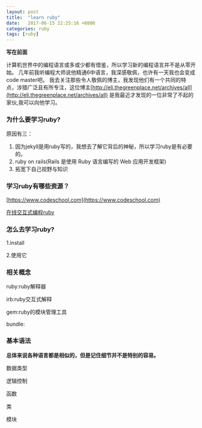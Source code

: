 ```yaml
---
layout: post
title:  "learn ruby"
date:   2017-06-15 22:25:16 +0800
categories: ruby
tags: [ruby]
---
```

**写在前面**

计算机世界中的编程语言或多或少都有借鉴，所以学习新的编程语言并不是从零开始。
几年前我听编程大师说他精通6中语言，我深感敬佩，也许有一天我也会变成code master吧。
我去关注那些令人敬佩的博主，我发现他们有一个共同的特点，涉猎广泛且有所专注，这位博主[http://eli.thegreenplace.net/archives/all](http://eli.thegreenplace.net/archives/all) 是我最近才发现的一位非常了不起的家伙,我可以向他学习。

### 为什么要学习ruby?
原因有三：
1. 因为jekyll是用ruby写的，我想去了解它背后的神秘，所以学习ruby是有必要的。
2. ruby on rails(Rails 是使用 Ruby 语言编写的 Web 应用开发框架)
3. 拓宽下自己视野与知识

### 学习ruby有哪些资源？
[https://www.codeschool.com](https://www.codeschool.com)

[在线交互式编程ruby](http://tryruby.org/levels/1/challenges/0)

### 怎么去学习ruby?

1.install

2.使用它

### 相关概念

ruby:ruby解释器

irb:ruby交互式解释

gem:ruby的模块管理工具

bundle:

### 基本语法
**总体来说各种语言都是相似的，但是记住细节并不是特别的容易。**

数据类型

逻辑控制

函数

类

模块




